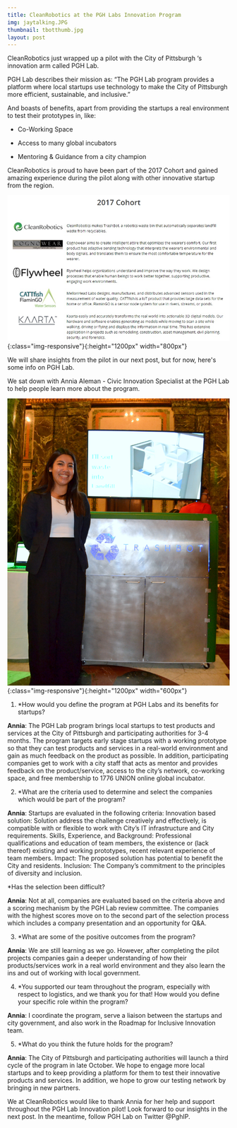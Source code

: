 ```yaml
---
title: CleanRobotics at the PGH Labs Innovation Program
img: jaytalking.JPG
thumbnail: tbotthumb.jpg
layout: post
---
```

CleanRobotics just wrapped up a pilot with the City of Pittsburgh ‘s innovation arm called PGH Lab.


PGH Lab describes their mission as:
“The PGH Lab program provides a platform where local startups use technology to make the City of Pittsburgh more efficient, sustainable, and inclusive.” 

And boasts of benefits, apart from providing the startups a real environment to test their prototypes in, like:

* Co-Working Space

* Access to many global incubators

* Mentoring & Guidance from a city champion

CleanRobotics is proud to have been part of the 2017 Cohort and gained amazing experience during the pilot along with other innovative startup from the region.


![cohortpgh](/img/posts/cohortpgh.jpg){:class="img-responsive"}{:height="1200px" width="800px"}


We will share insights from the pilot in our next post,  but for now, here's some info on PGH Lab.

We sat down with Annia Aleman - Civic Innovation Specialist at the PGH Lab to help people learn more about the program.


![anniapost](/img/posts/anniapost.JPG){:class="img-responsive"}{:height="1200px" width="600px"}


1. *How would you define the program at PGH Labs and its benefits for startups?

 **Annia**: The PGH Lab program brings local startups to test products and services at the City of Pittsburgh and participating authorities for 3-4 months. The program targets early stage startups with a working prototype so that they can test products and services in a real-world environment and gain as much feedback on the product as possible. In addition, participating companies get to work with a city staff that acts as mentor and provides feedback on the product/service, access to the city’s network, co-working space, and free membership to 1776 UNION online global incubator. 

2. *What are the criteria used to determine and select the companies which would be part of the program? 

 **Annia**:  Startups are evaluated in the following criteria: 
Innovation based solution: Solution address the challenge creatively and effectively, is compatible with or flexible to work with City’s IT infrastructure and City requirements. 
Skills, Experience, and Background: Professional qualifications and education of team members, the existence or (lack thereof) existing and working prototypes, recent relevant experience of team members. 
Impact: The proposed solution has potential to benefit the City and residents. 
Inclusion: The Company’s commitment to the principles of diversity and inclusion.  

*Has the selection been difficult?
 
 **Annia**: Not at all, companies are evaluated based on the criteria above and a scoring mechanism by the PGH Lab review committee. The companies with the highest scores move on to the second part of the selection process which includes a company presentation and an opportunity for Q&A.

3. *What are some of the positive outcomes from the program? 

 **Annia**: We are still learning as we go. However, after completing the pilot projects companies gain a deeper understanding of how their products/services work in a real world environment and they also learn the ins and out of working with local government. 

4. *You supported our team throughout the program, especially with respect to logistics, and we thank you for that! How would you define your specific role within the program? 

 **Annia**: I coordinate the program, serve a liaison between the startups and city government, and also work in the Roadmap for Inclusive Innovation team. 

5. *What do you think the future holds for the program? 

 **Annia**:  The City of Pittsburgh and participating authorities will launch a third cycle of the program in late October. We hope to engage more local startups and to keep providing a platform for them to test their innovative products and services. In addition, we hope to grow our testing network by bringing in new partners. 

We at CleanRobotics would like to thank Annia for her help and support throughout the PGH Lab Innovation pilot! Look forward to our insights in the next post. In the meantime, follow PGH Lab on Twitter @PghIP.
